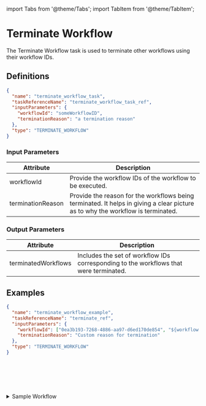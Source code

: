 import Tabs from '@theme/Tabs';
import TabItem from '@theme/TabItem';

# Terminate Workflow 

The Terminate Workflow task is used to terminate other workflows using their workflow IDs.

## Definitions

```json
{
  "name": "terminate_workflow_task",
  "taskReferenceName": "terminate_workflow_task_ref",
  "inputParameters": {
    "workflowId": "someWorkflowID",
    "terminationReason": "a termination reason"
  },
  "type": "TERMINATE_WORKFLOW"
}
```

### Input Parameters

| Attribute         | Description                                                                                                                     |
| ----------------- | ------------------------------------------------------------------------------------------------------------------------------- |
| workflowId        | Provide the workflow IDs of the workflow to be executed.                                                                        |
| terminationReason | Provide the reason for the workflows being terminated. It helps in giving a clear picture as to why the workflow is terminated. |

### Output Parameters

| Attribute           | Description                                                                           |
| ------------------- | ------------------------------------------------------------------------------------- |
| terminatedWorkflows | Includes the set of workflow IDs corresponding to the workflows that were terminated. |

## Examples

<Tabs>
<TabItem value="UI" label="UI">
</TabItem>
<TabItem value="JSON" label="JSON">

```json
{
  "name": "terminate_workflow_example",
  "taskReferenceName": "terminate_ref",
  "inputParameters": {
    "workflowId": ["0ea3b193-7268-4886-aa97-d6ed170de854", "${workflow.input.idProvidedFromWorkflowInput}"],
    "terminationReason": "Custom reason for termination"
  },
  "type": "TERMINATE_WORKFLOW"
}
```

</TabItem>
<TabItem value="Java" label="Java">

<!-- Todo: @gardusig -->
```java

```

</TabItem>
<TabItem value="Golang" label="Golang">

<!-- Todo: @gardusig -->
```go

```

</TabItem>
<TabItem value="Python" label="Python">

<!-- Todo: @gardusig -->
```python

```

</TabItem>
<TabItem value="CSharp" label="CSharp">

<!-- Todo: @gardusig -->
```csharp

```

</TabItem>
<TabItem value="Javascript" label="Javascript">

<!-- Todo: @gardusig -->
```javascript

```

</TabItem>
<TabItem value="Clojure" label="Clojure">

<!-- Todo: @gardusig -->
```clojure

```

</TabItem>
</Tabs>

<details><summary>Sample Workflow</summary>
<p>

Suppose another running workflow is to be terminated; you can create a workflow with the workflow IDs to be terminated.

A sample workflow may look like this:
```json
{
 "name": "terminate_workflow",
 "description": "Edit or extend this sample workflow. Set the workflow name to get started",
 "version": 1,
 "tasks": [
   {
     "name": "terminate_hello_world",
     "taskReferenceName": "terminate_hello_world",
     "inputParameters": {
       "workflowId": "ff2c8cdc-d20e-11ed-b1a7-ce4d7ef052ad"
     },
     "type": "TERMINATE_WORKFLOW",
   }
 ],
 "schemaVersion": 2,
 "ownerEmail": "riza.farheen@orkes.io",
 "timeoutPolicy": "ALERT_ONLY",
}
```
If you run this workflow, the workflow with the mentioned workflowId gets terminated, and you can get the terminatedWorkflowIds from the execution page.

<p align="center"><img src="/content/img/terminate-workflow.png" alt="Terminate Workflow - Successful execution" width="90%" height="auto"></img></p>

You can copy and paste this ID into the workflow execution URL to view the terminated workflow.

<p align="center"><img src="/content/img/terminated-workflow.png" alt="View of the terminated workflow" width="90%" height="auto"></img></p>

A warning message is displayed indicating that the workflow was terminated.

</p>
</details>